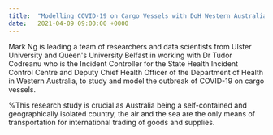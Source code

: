 ```yaml
---
title:  "Modelling COVID-19 on Cargo Vessels with DoH Western Australia"
date:   2021-04-09 09:00:00 +0000
---
```


Mark Ng is leading a team of researchers and data scientists from Ulster University and Queen's University Belfast in working with Dr Tudor Codreanu who is the Incident Controller for the State Health Incident Control Centre and Deputy Chief Health Officer of the Department of Health in Western Australia, to study and model the outbreak of COVID-19 on cargo vessels. 

%This research study is crucial as Australia being a self-contained and geographically isolated country, the air and the sea are the only means of transportation for international trading of goods and supplies. 
